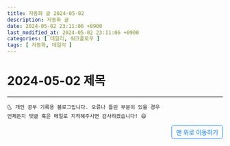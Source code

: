 ```yaml
---
title: 자동화 글 2024-05-02
description: 자동화 글
date: 2024-05-02 23:11:06 +0900
last_modified_at: 2024-05-02 23:11:06 +0900
categories: [ 데일리, 워크플로우 ]
tags: [ 자동화, 데일리 ]
---
```



# 2024-05-02 제목


***
    🌜 개인 공부 기록용 블로그입니다. 오류나 틀린 부분이 있을 경우 
    언제든지 댓글 혹은 메일로 지적해주시면 감사하겠습니다! 😄


<a href="#" style="display: inline-block; padding: 5px 10px; color: #007bff; text-decoration: none; border: 0.5px solid #007bff; border-radius: 5px; float: right;">맨 위로 이동하기</a>
